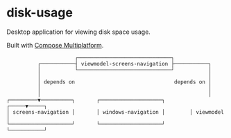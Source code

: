 # disk-usage

Desktop application for viewing disk space usage.

Built with [Compose Multiplatform](https://www.jetbrains.com/lp/compose-mpp/).

```
                      ┌──────────────────────────────┐
          ┌───────────┤ viewmodel-screens-navigation ├───────────┐
          │           └──────────────────────────────┘           │
          │                                                      │
          │ depends on                                depends on │
          │                                                      │
          │                                                      │
┌─────────▼──────────┐       ┌────────────────────┐        ┌─────▼─────┐
│ screens-navigation │       │ windows-navigation │        │ viewmodel │
└────────────────────┘       └────────────────────┘        └───────────┘
```
